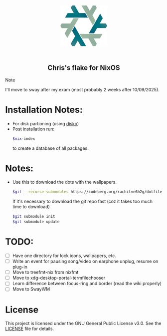 <p align="center">
    <img src="./.github/assets/nixos-logo.png" width="150px"/>
    <h2 align="center"><br>Chris's flake for NixOS<br></h2>
</p>

>[!NOTE]
>I'll move to sway after my exam (most probably 2 weeks after 10/09/2025).


# Installation Notes:

- For disk partioning (using [disko](https://github.com/nix-community/disko))
- Post installation run:
    ```bash
    $nix-index
    ```
    to create a database of all packages.

# Notes:

- Use this to download the dots with the wallpapers.
    ```bash
    $git --recurse-submodules https://codeberg.org/rachitve6h2g/dotfiles.git
    ```

    If it's necessary to download the git repo fast (coz it takes too much time to download)
    ```bash
    $git submodule init
    $git submodule update
    ```


# TODO:
- [ ] Have one directory for lock icons, wallpapers, etc.
- [ ] Write an event for pausing song/video on earphone unplug, resume on plug-in
- [ ] Move to treefmt-nix from nixfmt
- [ ] Move to xdg-desktop-portal-termfilechooser
- [ ] Learn difference between focus-ring and border (read the wiki properly)
- [ ] Move to SwayWM

# License

This project is licensed under the GNU General Public License v3.0.
See the [LICENSE](./LICENSE) file for details.
